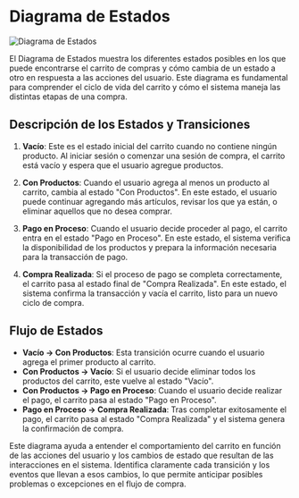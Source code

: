 # Diagrama de Estados

![Diagrama de Estados]("C:\Users\USUARIO\diagramas-sistemas\diagrama-dinámico\diagrama-estados\diagrama-estados.png")

El Diagrama de Estados muestra los diferentes estados posibles en los que puede encontrarse el carrito de compras y cómo cambia de un estado a otro en respuesta a las acciones del usuario. Este diagrama es fundamental para comprender el ciclo de vida del carrito y cómo el sistema maneja las distintas etapas de una compra.

## Descripción de los Estados y Transiciones

1. **Vacío**: Este es el estado inicial del carrito cuando no contiene ningún producto. Al iniciar sesión o comenzar una sesión de compra, el carrito está vacío y espera que el usuario agregue productos.

2. **Con Productos**: Cuando el usuario agrega al menos un producto al carrito, cambia al estado "Con Productos". En este estado, el usuario puede continuar agregando más artículos, revisar los que ya están, o eliminar aquellos que no desea comprar.

3. **Pago en Proceso**: Cuando el usuario decide proceder al pago, el carrito entra en el estado "Pago en Proceso". En este estado, el sistema verifica la disponibilidad de los productos y prepara la información necesaria para la transacción de pago.

4. **Compra Realizada**: Si el proceso de pago se completa correctamente, el carrito pasa al estado final de "Compra Realizada". En este estado, el sistema confirma la transacción y vacía el carrito, listo para un nuevo ciclo de compra.

## Flujo de Estados

- **Vacío → Con Productos**: Esta transición ocurre cuando el usuario agrega el primer producto al carrito.
- **Con Productos → Vacío**: Si el usuario decide eliminar todos los productos del carrito, este vuelve al estado "Vacío".
- **Con Productos → Pago en Proceso**: Cuando el usuario decide realizar el pago, el carrito pasa al estado "Pago en Proceso".
- **Pago en Proceso → Compra Realizada**: Tras completar exitosamente el pago, el carrito pasa al estado "Compra Realizada" y el sistema genera la confirmación de compra.

Este diagrama ayuda a entender el comportamiento del carrito en función de las acciones del usuario y los cambios de estado que resultan de las interacciones en el sistema. Identifica claramente cada transición y los eventos que llevan a esos cambios, lo que permite anticipar posibles problemas o excepciones en el flujo de compra.
